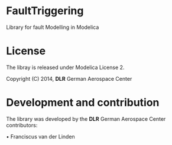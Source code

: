 FaultTriggering
===============

Library for fault Modelling in Modelica

License
===============

The libray is released under Modelica License 2.

Copyright (C) 2014, **DLR** German Aerospace Center

Development and contribution
===============

The library was developed by the **DLR** German Aerospace Center contributors:

 • Franciscus van der Linden
